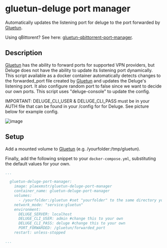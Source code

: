 # gluetun-deluge port manager
Automatically updates the listening port for deluge to the port forwarded by [Gluetun](https://github.com/qdm12/gluetun/). 

Using qBittorent? See here: [gluetun-qbittorrent-port-manager](https://github.com/SnoringDragon/gluetun-qbittorrent-port-manager).

## Description
[Gluetun](https://github.com/qdm12/gluetun/) has the ability to forward ports for supported VPN providers, but Deluge does not have the ability to update its listening port dynamically.
This script available as a docker container automatically detects changes to the forwarded_port file created by [Gluetun](https://github.com/qdm12/gluetun/) and updates the Deluge's listening port. It also configure random port to false since we want to decide our own ports. This script uses "deluge-console" to update the config.

IMPORTANT: 
DELUGE_CLI_USER & DELUGE_CLI_PASS must be in your AUTH file that can be found in your /config for for Deluge. See picture below for example config. 

![image](https://github.com/plaexmaster/gluetun-deluge-port-manager/assets/112503083/0ba072db-d71a-4b53-bbec-246873464518)


## Setup
Add a mounted volume to [Gluetun](https://github.com/qdm12/gluetun/) (e.g. /yourfolder:/tmp/gluetun).

Finally, add the following snippet to your `docker-compose.yml`, substituting the default values for your own.

```yml
...

  gluetun-deluge-port-manager:
    image: plaexmstr/gluetun-deluge-port-manager
    container_name: gluetun-deluge-port-manager
    volumes:
      - /yourfolder:/gluetun #set "yourfolder" to the same directory you used for Gluetun
    network_mode: "service:gluetun"
    environment:
      DELUGE_SERVER: localhost
      DELUGE_CLI_USER: admin #change this to your own
      DELUGE_CLI_PASS: deluge #change this to your own
      PORT_FORWARDED: /gluetun/forwarded_port
    restart: unless-stopped

...
```

